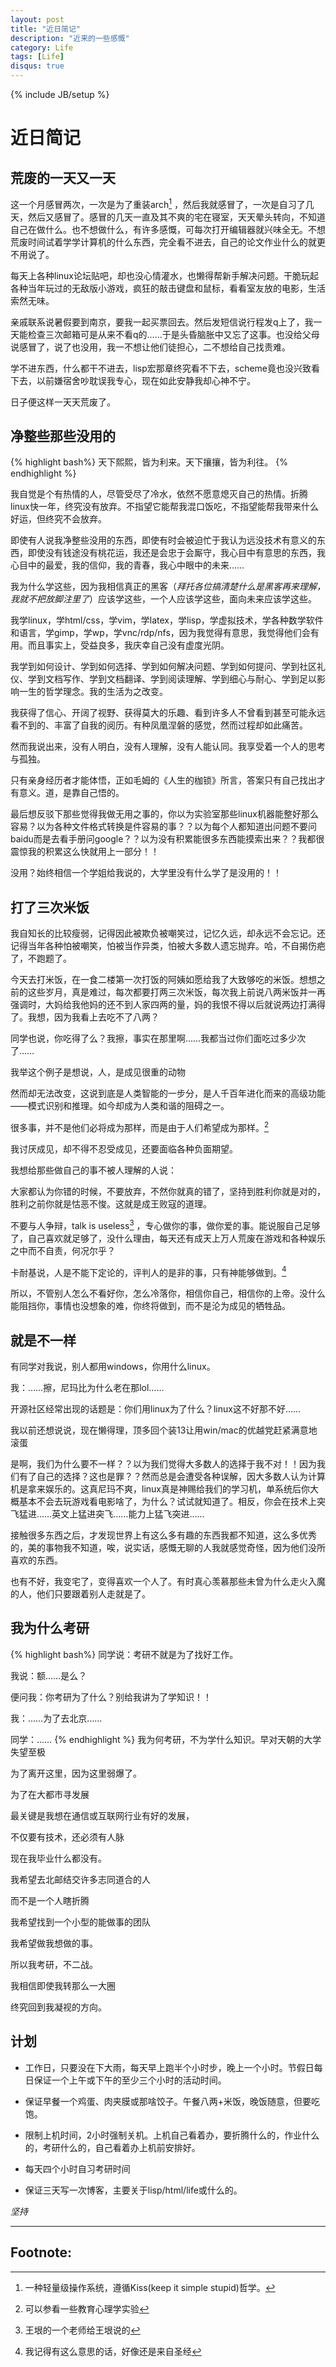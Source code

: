```yaml
---
layout: post
title: "近日简记"
description: "近来的一些感慨"
category: Life
tags: [Life]
disqus: true
---
```

{% include JB/setup %}

# 近日简记

## 荒废的一天又一天

这一个月感冒两次，一次是为了重装arch[^1] ，然后我就感冒了，一次是自习了几天，然后又感冒了。感冒的几天一直及其不爽的宅在寝室，天天晕头转向，不知道自己在做什么。也不想做什么，有许多感慨，可每次打开编辑器就兴味全无。不想荒废时间试着学学计算机的什么东西，完全看不进去，自己的论文作业什么的就更不用说了。

每天上各种linux论坛贴吧，却也没心情灌水，也懒得帮新手解决问题。干脆玩起各种当年玩过的无敌版小游戏，疯狂的敲击键盘和鼠标，看看室友放的电影，生活索然无味。

亲戚联系说暑假要到南京，要我一起买票回去。然后发短信说行程发q上了，我一天能检查三次邮箱可是从来不看q的……于是头昏脑胀中又忘了这事。也没给父母说感冒了，说了也没用，我一不想让他们徒担心，二不想给自己找责难。

学不进东西，什么都干不进去，lisp宏那章终究看不下去，scheme竟也没兴致看下去，以前嫌宿舍吵耽误我专心，现在如此安静我却心神不宁。

日子便这样一天天荒废了。

## 净整些那些没用的

{% highlight bash%}
天下熙熙，皆为利来。天下攘攘，皆为利往。
{% endhighlight %}

我自觉是个有热情的人，尽管受尽了冷水，依然不愿意熄灭自己的热情。折腾linux快一年，终究没有放弃。不指望它能帮我混口饭吃，不指望能帮我带来什么好运，但终究不会放弃。

即使有人说我净整些没用的东西，即使有时会被迫忙于我认为远没技术有意义的东西，即使没有钱途没有桃花运，我还是会忠于会厮守，我心目中有意思的东西，我心目中的最爱，我的信仰，我的青春，我心中眼中的未来……

我为什么学这些，因为我相信真正的黑客（*拜托各位搞清楚什么是黑客再来理解，我就不把放脚注里了*）应该学这些，一个人应该学这些，面向未来应该学这些。

我学linux，学html/css，学vim，学latex，学lisp，学虚拟技术，学各种数学软件和语言，学gimp，学wp，学vnc/rdp/nfs，因为我觉得有意思，我觉得他们会有用。而且事实上，受益良多，我庆幸自己没有虚度光阴。

我学到如何设计、学到如何选择、学到如何解决问题、学到如何提问、学到社区礼仪、学到文档写作、学到文档翻译、学到阅读理解、学到细心与耐心、学到足以影响一生的哲学理念。我的生活为之改变。

我获得了信心、开阔了视野、获得莫大的乐趣、看到许多人不曾看到甚至可能永远看不到的、丰富了自我的阅历。有种凤凰涅磐的感觉，然而过程却如此痛苦。

然而我说出来，没有人明白，没有人理解，没有人能认同。我享受着一个人的思考与孤独。

只有亲身经历者才能体悟，正如毛姆的《人生的枷锁》所言，答案只有自己找出才有意义。道，是靠自己悟的。

最后想反驳下那些觉得我做无用之事的，你以为实验室那些linux机器能整好那么容易？以为各种文件格式转换是件容易的事？？以为每个人都知道出问题不要问baidu而是去看手册问google？？以为没有积累能很多东西能摸索出来？？我都很震惊我的积累这么快就用上一部分！！

没用？始终相信一个学姐给我说的，大学里没有什么学了是没用的！！

## 打了三次米饭

我自知长的比较瘦弱，记得因此被欺负被嘲笑过，记忆久远，却永远不会忘记。还记得当年各种怕被嘲笑，怕被当作异类，怕被大多数人遗忘抛弃。哈，不自揭伤疤了，不跑题了。

今天去打米饭，在一食二楼第一次打饭的阿姨如愿给我了大致够吃的米饭。想想之前的这些岁月，真是难过，每次都要打两三次米饭，每次我上前说八两米饭并一再强调时，大妈给我他妈的还不到人家四两的量，妈的我恨不得以后就说两边打满得了。我想，因为我看上去吃不了八两？

同学也说，你吃得了么？我擦，事实在那里啊……我都当过你们面吃过多少次了……

我举这个例子是想说，人，是成见很重的动物

然而却无法改变，这说到底是人类智能的一步分，是人千百年进化而来的高级功能——模式识别和推理。如今却成为人类和谐的阻碍之一。

很多事，并不是他们必将成为那样，而是由于人们希望成为那样。[^2]

我讨厌成见，却不得不忍受成见，还要面临各种负面期望。

我想给那些做自己的事不被人理解的人说：

大家都认为你错的时候，不要放弃，不然你就真的错了，坚持到胜利你就是对的，胜利之前你就是怙恶不悛。这就是成王败寇的道理。

不要与人争辩，talk is useless[^3] ，专心做你的事，做你爱的事。能说服自己足够了，自己喜欢就足够了，没什么理由，每天还有成天上万人荒废在游戏和各种娱乐之中而不自责，何况尔乎？

卡耐基说，人是不能下定论的，评判人的是非的事，只有神能够做到。[^4]

所以，不管别人怎么不看好你，怎么冷落你，相信你自己，相信你的上帝。没什么能阻挡你，事情也没想象的难，你终将做到，而不是沦为成见的牺牲品。

## 就是不一样

有同学对我说，别人都用windows，你用什么linux。

我：……擦，尼玛比为什么老在那lol……

开源社区经常出现的话题是：你们用linux为了什么？linux这不好那不好……

我以前还想说说，现在懒得理，顶多回个装13让用win/mac的优越党赶紧满意地滚蛋

是啊，我们为什么要不一样？？以为我们觉得大多数人的选择于我不对！！因为我们有了自己的选择？这也是罪？？然而总是会遭受各种误解，因大多数人认为计算机是拿来娱乐的。这真尼玛不爽，linux真是神赐给我们的学习机，单系统后你大概基本不会去玩游戏看电影啥了，为什么？试试就知道了。相反，你会在技术上突飞猛进……英文上猛进突飞……能力上猛飞突进……

接触很多东西之后，才发现世界上有这么多有趣的东西我都不知道，这么多优秀的，美的事物我不知道，唉，说实话，感慨无聊的人我就感觉奇怪，因为他们没所喜欢的东西。

也有不好，我变宅了，变得喜欢一个人了。有时真心羡慕那些未曾为什么走火入魔的人，他们只要跟着别人走就是了。

## 我为什么考研


{% highlight bash%}
同学说：考研不就是为了找好工作。

我说：额……是么？

便问我：你考研为了什么？别给我讲为了学知识！！

我：……为了去北京……

同学：……
{% endhighlight %}
我为何考研，不为学什么知识。早对天朝的大学失望至极

为了离开这里，因为这里弱爆了。

为了在大都市寻发展

最关键是我想在通信或互联网行业有好的发展，

不仅要有技术，还必须有人脉

现在我毕业什么都没有。

我希望去北邮结交许多志同道合的人

而不是一个人瞎折腾

我希望找到一个小型的能做事的团队

我希望做我想做的事。

所以我考研，不二战。

我相信即使我转那么一大圈

终究回到我凝视的方向。

## 计划

- 工作日，只要没在下大雨，每天早上跑半个小时步，晚上一个小时。节假日每日保证一个上午或下午的至少三个小时的活动时间。

- 保证早餐一个鸡蛋、肉夹膜或那啥饺子。午餐八两+米饭，晚饭随意，但要吃饱。

- 限制上机时间，2小时强制关机。上机自己看着办，要折腾什么的，作业什么的，考研什么的，自己看着办上机前安排好。

- 每天四个小时自习考研时间

- 保证三天写一次博客，主要关于lisp/html/life或什么的。

*坚持*

***

## Footnote:

[^1]: 一种轻量级操作系统，遵循Kiss(keep it simple stupid)哲学。

[^2]: 可以参看一些教育心理学实验

[^3]: 王垠的一个老师给王垠说的

[^4]: 我记得有这么意思的话，好像还是来自圣经
